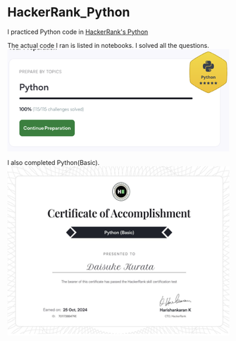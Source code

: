 # HackerRank_Python

I practiced Python code in [HackerRank's Python](https://www.hackerrank.com/domains/python)

The actual code I ran is listed in notebooks.
I solved all the questions.
<img src='img/python_basic.png'>

I also completed Python(Basic).
<img src='img/python_basic certificate.jpg'>
